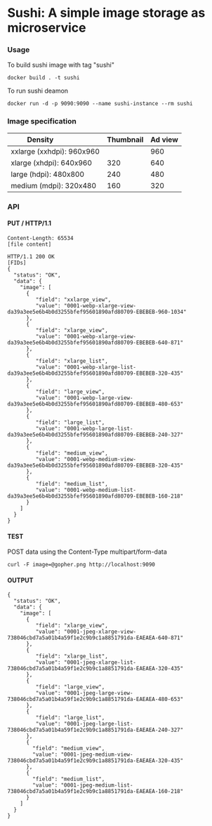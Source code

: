 # Sushi: A simple image storage as microservice

### Usage
To build sushi image with tag "sushi"
```
docker build . -t sushi
```
To run sushi deamon 
```
docker run -d -p 9090:9090 --name sushi-instance --rm sushi
```

### Image specification

| Density                   | Thumbnail | Ad view |
|---------------------------|-----------|---------|
| xxlarge (xxhdpi): 960x960 |           | 960     |
| xlarge (xhdpi): 640x960   | 320       | 640     |
| large (hdpi): 480x800     | 240       | 480     |
| medium (mdpi): 320x480    | 160       | 320     |

### API

#### PUT / HTTP/1.1
```
Content-Length: 65534
[file content]
    
HTTP/1.1 200 OK
[FIDs]
{
  "status": "OK",
  "data": {
    "image": [
      {
         "field": "xxlarge_view",
         "value": "0001-webp-xlarge-view-da39a3ee5e6b4b0d3255bfef95601890afd80709-EBEBEB-960-1034"
      },
      {
         "field": "xlarge_view",
         "value": "0001-webp-xlarge-view-da39a3ee5e6b4b0d3255bfef95601890afd80709-EBEBEB-640-871"
      },
      {
         "field": "xlarge_list",
         "value": "0001-webp-xlarge-list-da39a3ee5e6b4b0d3255bfef95601890afd80709-EBEBEB-320-435"
      },
      {
         "field": "large_view",
         "value": "0001-webp-large-view-da39a3ee5e6b4b0d3255bfef95601890afd80709-EBEBEB-480-653"
      },
      {
         "field": "large_list",
         "value": "0001-webp-large-list-da39a3ee5e6b4b0d3255bfef95601890afd80709-EBEBEB-240-327"
      },
      {
         "field": "medium_view",
         "value": "0001-webp-medium-view-da39a3ee5e6b4b0d3255bfef95601890afd80709-EBEBEB-320-435"
      },
      {
         "field": "medium_list",
         "value": "0001-webp-medium-list-da39a3ee5e6b4b0d3255bfef95601890afd80709-EBEBEB-160-218"
      }
    ]
  }
}
```

#### TEST

POST data using the Content-Type multipart/form-data
```	
curl -F image=@gopher.png http://localhost:9090
```	

#### OUTPUT
```
{
  "status": "OK",
  "data": {
    "image": [
      {
         "field": "xlarge_view",
         "value": "0001-jpeg-xlarge-view-738046cbd7a5a01b4a59f1e2c9b9c1a8851791da-EAEAEA-640-871"
      },
      {
         "field": "xlarge_list",
         "value": "0001-jpeg-xlarge-list-738046cbd7a5a01b4a59f1e2c9b9c1a8851791da-EAEAEA-320-435"
      },
      {
         "field": "large_view",
         "value": "0001-jpeg-large-view-738046cbd7a5a01b4a59f1e2c9b9c1a8851791da-EAEAEA-480-653"
      },
      {
         "field": "large_list",
         "value": "0001-jpeg-large-list-738046cbd7a5a01b4a59f1e2c9b9c1a8851791da-EAEAEA-240-327"
      },
      {
        "field": "medium_view",
        "value": "0001-jpeg-medium-view-738046cbd7a5a01b4a59f1e2c9b9c1a8851791da-EAEAEA-320-435"
      },
      {
        "field": "medium_list",
        "value": "0001-jpeg-medium-list-738046cbd7a5a01b4a59f1e2c9b9c1a8851791da-EAEAEA-160-218"
      }
    ]
  }
}
```
